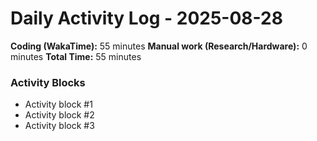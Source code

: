 # Daily Activity Log - 2025-08-28

**Coding (WakaTime):** 55 minutes
**Manual work (Research/Hardware):** 0 minutes
**Total Time:** 55 minutes

### Activity Blocks
- Activity block #1
- Activity block #2
- Activity block #3
